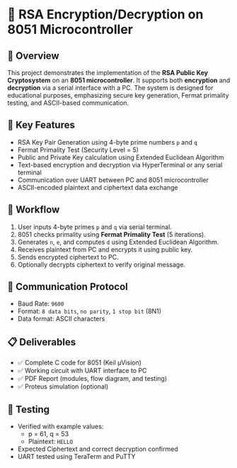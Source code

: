 # 🔐 RSA Encryption/Decryption on 8051 Microcontroller

## 📌 Overview
This project demonstrates the implementation of the **RSA Public Key Cryptosystem** on an **8051 microcontroller**.
It supports both **encryption** and **decryption** via a serial interface with a PC. The system is designed for educational purposes,
emphasizing secure key generation, Fermat primality testing, and ASCII-based communication.

## 🧠 Key Features

- RSA Key Pair Generation using 4-byte prime numbers `p` and `q`
- Fermat Primality Test (Security Level = 5)
- Public and Private Key calculation using Extended Euclidean Algorithm
- Text-based encryption and decryption via HyperTerminal or any serial terminal
- Communication over UART between PC and 8051 microcontroller
- ASCII-encoded plaintext and ciphertext data exchange

## 🔄 Workflow

1. User inputs 4-byte primes `p` and `q` via serial terminal.
2. 8051 checks primality using **Fermat Primality Test** (5 iterations).
3. Generates `n`, `e`, and computes `d` using Extended Euclidean Algorithm.
4. Receives plaintext from PC and encrypts it using public key.
5. Sends encrypted ciphertext to PC.
6. Optionally decrypts ciphertext to verify original message.

## 📡 Communication Protocol

- Baud Rate: `9600`
- Format: `8 data bits`, `no parity`, `1 stop bit` (8N1)
- Data format: ASCII characters

## 📋 Deliverables

- ✅ Complete C code for 8051 (Keil µVision)
- ✅ Working circuit with UART interface to PC
- ✅ PDF Report (modules, flow diagram, and testing)
- ✅ Proteus simulation (optional)

## 🧪 Testing

- Verified with example values:
  - p = 61, q = 53
  - Plaintext: `HELLO`
- Expected Ciphertext and correct decryption confirmed
- UART tested using TeraTerm and PuTTY


